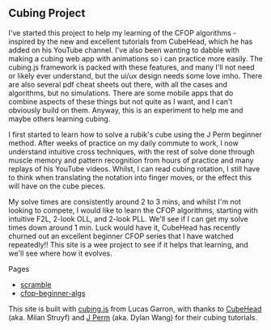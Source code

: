 ## Cubing Project

I've started this project to help my learning of the CFOP algorithms - inspired by the new and excellent tutorials from CubeHead, which he has added on his YouTube channel. I've also been wanting to dabble with making a cubing web app with animations so i can practice more easily. The cubing.js framework is packed with these features, and many I'll not need or likely ever understand, but the ui/ux design needs some love imho. There are also several pdf cheat sheets out there, with all the cases and algorithms, but no simulations. There are some mobile apps that do combine aspects of these things but not quite as I want, and I can't obviously build on them. Anyway, this is an experiment to help me and maybe others learning cubing.

I first started to learn how to solve a rubik's cube using the J Perm beginner method. After weeks of practice on my daily commute to work, I now understand intuitive cross techniques, with the rest of solve done through muscle memory and pattern recognition from hours of practice and many replays of his YouTube videos. Whilst, I can read cubing rotation, I still have to think when translating the notation into finger moves, or the effect this will have on the cube pieces. 

My solve times are consistently around 2 to 3 mins, and whilst I'm not looking to compete, I would like to learn the CFOP algorithms, starting with intuitive F2L, 2-look OLL, and 2-look PLL. We'll see if I can get my solve times down around 1 min. Luck would have it, CubeHead has recently churned out an excellent beginner CFOP series that I have watched repeatedly!! This site is a wee project to see if it helps that learning, and we'll see where how it evolves.

Pages
 - [scramble](scramble.html)
 - [cfop-beginner-algs](cfop.html)

This site is built with [cubing.js](https://github.com/cubing/cubing.js) from Lucas Garron, with thanks to [CubeHead](https://www.youtube.com/@CubeHead) (aka. Milan Struyf) and [J Perm](https://www.youtube.com/@JPerm) (aka. Dylan Wang) for their cubing tutorials.